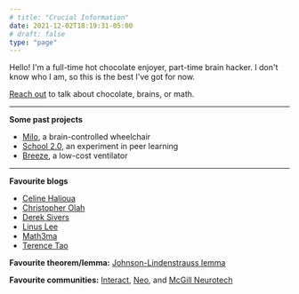 ```yaml
---
# title: "Crucial Information"
date: 2021-12-02T18:19:31-05:00
# draft: false
type: "page"
---
```


Hello! I'm a full-time hot chocolate enjoyer, part-time brain hacker. I don't know who I am, so this is the best I've got for now.

[Reach out](mailto:raphael.hotter@gmail.com?subject=Hello!!) to talk about chocolate, brains, or math.

---
**Some past projects**
* [Milo](https://www.youtube.com/watch?v=_46AoSnHCRo), a brain-controlled wheelchair
* [School 2.0](https://school2point0.com), an experiment in peer learning
* [Breeze](https://www.youtube.com/watch?v=5ufh_80dSsk&t=2s&ab_channel=Breeze), a low-cost ventilator
---

<!-- **Friends with websites**
* [Santi Aranguri](https://aranguri.wordpress.com/)
* [Anna Brandenberger](https://abrandenberger.github.io)
* [Marley Xiong](https://marleyx.com)
* [School 2.0 folks](https://bio.school2point0.com)! -->

**Favourite blogs**
* [Celine Halioua](https://www.celinehh.com/)
* [Christopher Olah](https://colah.github.io)
* [Derek Sivers](https://sive.rs/)
* [Linus Lee](https://thesephist.com/)
* [Math3ma](https://www.math3ma.com/)
* [Terence Tao](https://terrytao.wordpress.com/)

**Favourite theorem/lemma:** [Johnson-Lindenstrauss lemma](https://en.m.wikipedia.org/wiki/Johnson–Lindenstrauss_lemma)

**Favourite communities:** [Interact](https://joininteract.com/), [Neo](http://neo.com/), and [McGill Neurotech](https://www.facebook.com/McGillNeurotech)
